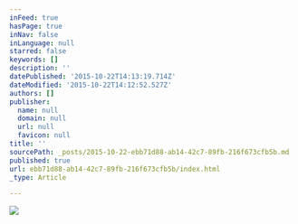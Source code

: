 ```yaml
---
inFeed: true
hasPage: true
inNav: false
inLanguage: null
starred: false
keywords: []
description: ''
datePublished: '2015-10-22T14:13:19.714Z'
dateModified: '2015-10-22T14:12:52.527Z'
authors: []
publisher:
  name: null
  domain: null
  url: null
  favicon: null
title: ''
sourcePath: _posts/2015-10-22-ebb71d88-ab14-42c7-89fb-216f673cfb5b.md
published: true
url: ebb71d88-ab14-42c7-89fb-216f673cfb5b/index.html
_type: Article

---
```

![](https://the-grid-user-content.s3-us-west-2.amazonaws.com/c6165838-62f3-40f4-8745-04e61c6e8019.png)